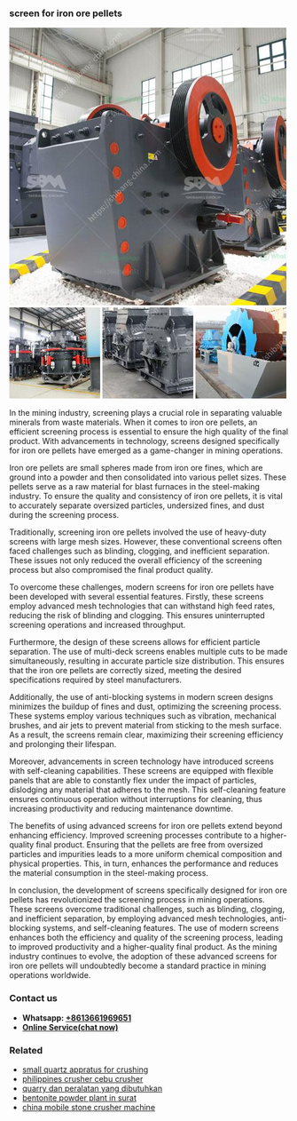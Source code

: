 <h3>screen for iron ore pellets</h3><img src='1708322975.jpg' alt=''><p>In the mining industry, screening plays a crucial role in separating valuable minerals from waste materials. When it comes to iron ore pellets, an efficient screening process is essential to ensure the high quality of the final product. With advancements in technology, screens designed specifically for iron ore pellets have emerged as a game-changer in mining operations.</p><p>Iron ore pellets are small spheres made from iron ore fines, which are ground into a powder and then consolidated into various pellet sizes. These pellets serve as a raw material for blast furnaces in the steel-making industry. To ensure the quality and consistency of iron ore pellets, it is vital to accurately separate oversized particles, undersized fines, and dust during the screening process.</p><p>Traditionally, screening iron ore pellets involved the use of heavy-duty screens with large mesh sizes. However, these conventional screens often faced challenges such as blinding, clogging, and inefficient separation. These issues not only reduced the overall efficiency of the screening process but also compromised the final product quality.</p><p>To overcome these challenges, modern screens for iron ore pellets have been developed with several essential features. Firstly, these screens employ advanced mesh technologies that can withstand high feed rates, reducing the risk of blinding and clogging. This ensures uninterrupted screening operations and increased throughput.</p><p>Furthermore, the design of these screens allows for efficient particle separation. The use of multi-deck screens enables multiple cuts to be made simultaneously, resulting in accurate particle size distribution. This ensures that the iron ore pellets are correctly sized, meeting the desired specifications required by steel manufacturers.</p><p>Additionally, the use of anti-blocking systems in modern screen designs minimizes the buildup of fines and dust, optimizing the screening process. These systems employ various techniques such as vibration, mechanical brushes, and air jets to prevent material from sticking to the mesh surface. As a result, the screens remain clear, maximizing their screening efficiency and prolonging their lifespan.</p><p>Moreover, advancements in screen technology have introduced screens with self-cleaning capabilities. These screens are equipped with flexible panels that are able to constantly flex under the impact of particles, dislodging any material that adheres to the mesh. This self-cleaning feature ensures continuous operation without interruptions for cleaning, thus increasing productivity and reducing maintenance downtime.</p><p>The benefits of using advanced screens for iron ore pellets extend beyond enhancing efficiency. Improved screening processes contribute to a higher-quality final product. Ensuring that the pellets are free from oversized particles and impurities leads to a more uniform chemical composition and physical properties. This, in turn, enhances the performance and reduces the material consumption in the steel-making process.</p><p>In conclusion, the development of screens specifically designed for iron ore pellets has revolutionized the screening process in mining operations. These screens overcome traditional challenges, such as blinding, clogging, and inefficient separation, by employing advanced mesh technologies, anti-blocking systems, and self-cleaning features. The use of modern screens enhances both the efficiency and quality of the screening process, leading to improved productivity and a higher-quality final product. As the mining industry continues to evolve, the adoption of these advanced screens for iron ore pellets will undoubtedly become a standard practice in mining operations worldwide.</p><h3>Contact us</h3><ul><li><strong>Whatsapp:&nbsp;<a href="https://wa.me/8613661969651">+8613661969651</a></strong></li><li><a href="https://swt.shibang-china.com/?git&amp;zhl&amp;screen for iron ore pellets"><strong>Online Service(chat now)</strong></a></li></ul><h3>Related</h3><ul><li><a href='small quartz appratus for crushing.md'>small quartz appratus for crushing</a></li><li><a href='philippines crusher cebu crusher.md'>philippines crusher cebu crusher</a></li><li><a href='quarry dan peralatan yang dibutuhkan.md'>quarry dan peralatan yang dibutuhkan</a></li><li><a href='bentonite powder plant in surat.md'>bentonite powder plant in surat</a></li><li><a href='china mobile stone crusher machine.md'>china mobile stone crusher machine</a></li></ul>